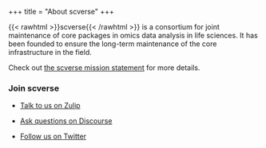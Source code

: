 +++
title = "About scverse"
+++

{{< rawhtml >}}<span class="backticked">scverse</span>{{< /rawhtml >}} is a consortium for joint maintenance of core packages in omics data analysis in life sciences. It has been founded to ensure the long-term maintenance of the core infrastructure in the field.

Check out [the scverse mission statement](/about/mission) for more details.

### Join scverse

* [Talk to us on Zulip](https://scverse.zulipchat.com/)

* [Ask questions on Discourse](https://discourse.scverse.org/)

* [Follow us on Twitter](https://twitter.com/scanpy_org)